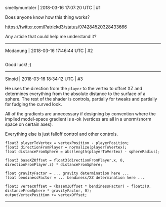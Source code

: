 smellymumbler | 2018-03-16 17:07:20 UTC | #1

Does anyone know how this thing works? 

https://twitter.com/Patrickd3/status/974284520328433666

Any article that could help me understand it?

-------------------------

Modanung | 2018-03-16 17:46:44 UTC | #2

[<img src='//cdck-file-uploads-global.s3.dualstack.us-west-2.amazonaws.com/standard17/uploads/urho3d/original/2X/8/812c006ebb824b0bdb8995d4f953fa79c882f9ae.jpg' alt=''>](https://twitter.com/Juicefoozle/status/974026650794020869)

Good luck! ;)

-------------------------

Sinoid | 2018-03-16 18:34:12 UTC | #3

He uses the direction from the `player` to the vertex to offset XZ and determines everything from the absolute distance to the surface of a sphere. The rest of the shader is controls, partially for tweaks and partially for fudging the curved look.

All of the gradients are unnecessary if designing by convention where the implied model-space gradient is a-ok (vertices are all in a unorm/snorm space on certain axes).

Everything else is just falloff control and other controls.

    float3 playerToVertex = vertexPosition - playerPosition;
    float3 directionFromPlayer = normalize(playerToVertex);
    float distanceFromSphere = abs(length(playerToVertex) - sphereRadius);
    
    float3 baseXZOffset = float3(directionFromPlayer.x, 0, directionFromPlayer.z) * distanceFromSphere;

    float gravityFactor = ... gravity determination here ...
    float bendinessFactor = ... bendiness/XZ determination here ...

    float3 vertexOffset = (baseXZOffset * bendinessFactor) - float3(0, distanceFromSphere * gravityFactor, 0);
    outputVertexPosition += vertexOffset;

-------------------------

